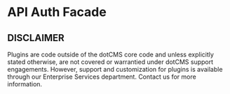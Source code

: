 # API Auth Facade



## DISCLAIMER
Plugins are code outside of the dotCMS core code and unless explicitly stated otherwise, are not covered or warrantied  under dotCMS support engagements. However, support and customization for plugins is available through our Enterprise Services department. Contact us for more information.

